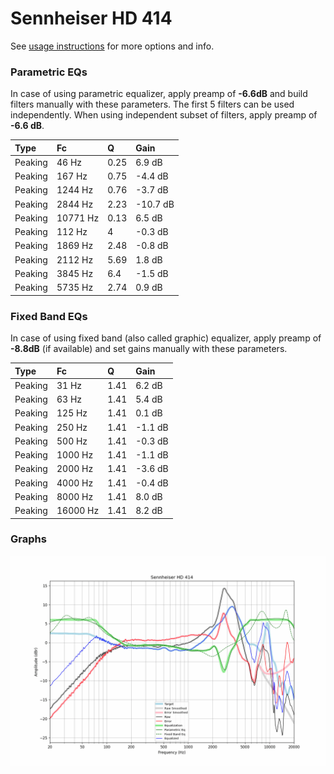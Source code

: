 # Sennheiser HD 414
See [usage instructions](https://github.com/jaakkopasanen/AutoEq#usage) for more options and info.

### Parametric EQs
In case of using parametric equalizer, apply preamp of **-6.6dB** and build filters manually
with these parameters. The first 5 filters can be used independently.
When using independent subset of filters, apply preamp of **-6.6 dB**.

| Type    | Fc       |    Q | Gain     |
|:--------|:---------|:-----|:---------|
| Peaking | 46 Hz    | 0.25 | 6.9 dB   |
| Peaking | 167 Hz   | 0.75 | -4.4 dB  |
| Peaking | 1244 Hz  | 0.76 | -3.7 dB  |
| Peaking | 2844 Hz  | 2.23 | -10.7 dB |
| Peaking | 10771 Hz | 0.13 | 6.5 dB   |
| Peaking | 112 Hz   | 4    | -0.3 dB  |
| Peaking | 1869 Hz  | 2.48 | -0.8 dB  |
| Peaking | 2112 Hz  | 5.69 | 1.8 dB   |
| Peaking | 3845 Hz  | 6.4  | -1.5 dB  |
| Peaking | 5735 Hz  | 2.74 | 0.9 dB   |

### Fixed Band EQs
In case of using fixed band (also called graphic) equalizer, apply preamp of **-8.8dB**
(if available) and set gains manually with these parameters.

| Type    | Fc       |    Q | Gain    |
|:--------|:---------|:-----|:--------|
| Peaking | 31 Hz    | 1.41 | 6.2 dB  |
| Peaking | 63 Hz    | 1.41 | 5.4 dB  |
| Peaking | 125 Hz   | 1.41 | 0.1 dB  |
| Peaking | 250 Hz   | 1.41 | -1.1 dB |
| Peaking | 500 Hz   | 1.41 | -0.3 dB |
| Peaking | 1000 Hz  | 1.41 | -1.1 dB |
| Peaking | 2000 Hz  | 1.41 | -3.6 dB |
| Peaking | 4000 Hz  | 1.41 | -0.4 dB |
| Peaking | 8000 Hz  | 1.41 | 8.0 dB  |
| Peaking | 16000 Hz | 1.41 | 8.2 dB  |

### Graphs
![](./Sennheiser%20HD%20414.png)